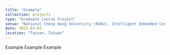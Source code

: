 ```yaml
---
title: "Example"
collection: projects
type: "Graduate Course Project"
venue: "National Cheng Kung University (NCKU), Intelligent Embedded Control (IEC) Lab, Department of Aeronautics and Astronautics"
date: 2023-01-03
location: "Tainan, Taiwan"
---
```


Example
Example
Example
